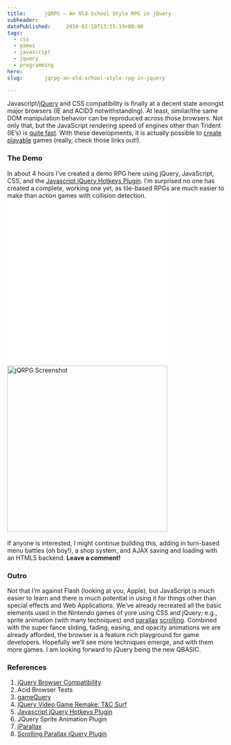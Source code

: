 ```yaml
---
title:      jQRPG — An Old-School Style RPG in jQuery
subheader:  
datePublished:     2010-02-19T13:55:19+00:00
tags:
  - css
  - games
  - javascript
  - jquery
  - programming
hero:       
slug:       jqrpg-an-old-school-style-rpg-in-jquery

---
```



<p>Javascript/<a href="http://docs.jquery.com/Browser_Compatibility">jQuery</a> and CSS compatibility is finally at a decent state amongst major browsers (IE and ACID3 notwithstanding). At least, similar/the same DOM manipulation behavior can be reproduced across those browsers. Not only that, but the JavaScript rendering speed of engines other than Trident (IE&#8217;s) is <a href="http://lifehacker.com/5457242/browser-speed-tests-firefox-36-chrome-4-opera-105-and-extensions">quite fast</a>. With these developments, it is actually possible to <a href="http://gamequery.onaluf.org/">create</a> <a href="http://jonraasch.com/blog/jquery-video-game-remake-tc-surf-designs">playable</a> games (really, check those links out!).</p>
<h3>The Demo</h3>
<p>In about 4 hours I&#8217;ve created a demo RPG here using jQuery, JavaScript, CSS, and the <a href="http://code.google.com/p/js-hotkeys/">Javascript jQuery Hotkeys Plugin</a>. I&#8217;m surprised no one has created a complete, working one yet, as tile-based RPGs are much easier to make than action games with collision detection.<br />
<img src="data:image/gif;base64,R0lGODdhAQABAPAAAP///wAAACwAAAAAAQABAEACAkQBADs=" data-lazy-type="image" data-lazy-src="http://davidosomething.com/content/uploads/jqrpg.png" alt="jQRPG Screenshot" title="jQRPG Screenshot" width="370" height="385" class="lazy lazy-hidden aligncenter size-full wp-image-146" /><noscript><img src="http://davidosomething.com/content/uploads/jqrpg.png" alt="jQRPG Screenshot" title="jQRPG Screenshot" width="370" height="385" class="aligncenter size-full wp-image-146" /></noscript><br />
<span id="more-145"></span><br />
If anyone is interested, I might continue building this, adding in turn-based menu battles (oh boy!), a shop system, and AJAX saving and loading with an HTML5 backend. <strong>Leave a comment!</strong></p>
<h3>Outro</h3>
<p>Not that I&#8217;m against Flash (looking at you, Apple), but JavaScript is much easier to learn and there is much potential in using it for things other than special effects and Web Applications. We&#8217;ve already recreated all the basic elements used in the Nintendo games of yore using CSS and jQuery; e.g., sprite animation (with many techniques) and <a href="http://stephband.info/jparallax/">parallax</a> <a href="http://dev.jonraasch.com/scrolling-parallax/examples/scrolling-parallax">scrolling</a>. Combined with the super fance sliding, fading, easing, and opacity animations we are already afforded, the browser is a feature rich playground for game developers. Hopefully we&#8217;ll see more techniques emerge, and with them more games. I am looking forward to jQuery being the new QBASIC.</p>
<h3>References</h3>
<ol>
<li><a href="http://docs.jquery.com/Browser_Compatibility">jQuery Browser Compatibility</a></li>
<li>Acid Browser Tests</li>
<li><a href="http://gamequery.onaluf.org/">gameQuery</a></li>
<li><a href="http://jonraasch.com/blog/jquery-video-game-remake-tc-surf-designs">jQuery Video Game Remake: T&amp;C Surf</a></li>
<li><a href="http://code.google.com/p/js-hotkeys/">Javascript jQuery Hotkeys Plugin</a></li>
<li>JQuery Sprite Animation Plugin</li>
<li><a href="http://stephband.info/jparallax/">jParallax</a></li>
<li><a href="http://dev.jonraasch.com/scrolling-parallax/examples/scrolling-parallax">Scrolling Parallax jQuery Plugin</a></li>
</ol>

